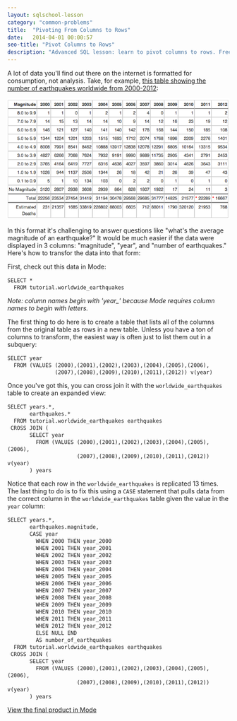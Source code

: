 ```yaml
---
layout: sqlschool-lesson
category: "common-problems"
title:  "Pivoting From Columns to Rows"
date:   2014-04-01 00:00:57
seo-title: "Pivot Columns to Rows"
description: "Advanced SQL lesson: learn to pivot columns to rows. Free, interactive SQL tutorials with real-world examples to develop your data analysis skills."
---
```


A lot of data you'll find out there on the internet is formatted for consumption, not analysis. Take, for example, [this table showing the number of earthquakes worldwide from 2000-2012](http://earthquake.usgs.gov/earthquakes/eqarchives/year/eqstats.php):

<img src="/images/common-problems/earthquake-table.png" alt="{{ page.seo-title }}" title="{{ page.seo-title }}">

<!-- another example http://www.imf.org/external/pubs/ft/weo/2014/01/weodata/weorept.aspx?pr.x=57&pr.y=10&sy=2004&ey=2019&scsm=1&ssd=1&sort=country&ds=.&br=1&c=122%2C136%2C124%2C941%2C423%2C137%2C939%2C181%2C172%2C138%2C132%2C182%2C134%2C936%2C174%2C961%2C178%2C184&s=NGDP_R&grp=0&a=-->

In this format it's challenging to answer questions like "what's the average magnitude of an earthquake?" It would be much easier if the data were displayed in 3 columns: "magnitude", "year", and "number of earthquakes." Here's how to transfor the data into that form:

First, check out this data in Mode:

    SELECT *
      FROM tutorial.worldwide_earthquakes

*Note: column names begin with 'year_' because Mode requires column names to begin with letters.*

The first thing to do here is to create a table that lists all of the columns from the original table as rows in a new table. Unless you have a ton of columns to transform, the easiest way is often just to list them out in a subquery:

    SELECT year
      FROM (VALUES (2000),(2001),(2002),(2003),(2004),(2005),(2006),
                   (2007),(2008),(2009),(2010),(2011),(2012)) v(year)

Once you've got this, you can cross join it with the `worldwide_earthquakes` table to create an expanded view:

    SELECT years.*,
           earthquakes.*
      FROM tutorial.worldwide_earthquakes earthquakes
     CROSS JOIN (
           SELECT year
             FROM (VALUES (2000),(2001),(2002),(2003),(2004),(2005),(2006),
                          (2007),(2008),(2009),(2010),(2011),(2012)) v(year)
           ) years

Notice that each row in the `worldwide_earthquakes` is replicated 13 times. The last thing to do is to fix this using a `CASE` statement that pulls data from the correct column in the `worldwide_earthquakes` table given the value in the `year` column:

    SELECT years.*,
           earthquakes.magnitude,
           CASE year
             WHEN 2000 THEN year_2000
             WHEN 2001 THEN year_2001
             WHEN 2002 THEN year_2002
             WHEN 2003 THEN year_2003
             WHEN 2004 THEN year_2004
             WHEN 2005 THEN year_2005
             WHEN 2006 THEN year_2006
             WHEN 2007 THEN year_2007
             WHEN 2008 THEN year_2008
             WHEN 2009 THEN year_2009
             WHEN 2010 THEN year_2010
             WHEN 2011 THEN year_2011
             WHEN 2012 THEN year_2012
             ELSE NULL END
             AS number_of_earthquakes
      FROM tutorial.worldwide_earthquakes earthquakes
     CROSS JOIN (
           SELECT year
             FROM (VALUES (2000),(2001),(2002),(2003),(2004),(2005),(2006),
                          (2007),(2008),(2009),(2010),(2011),(2012)) v(year)
           ) years

[View the final product in Mode](https://modeanalytics.com/tutorial/reports/841a4e0ba1c7)

